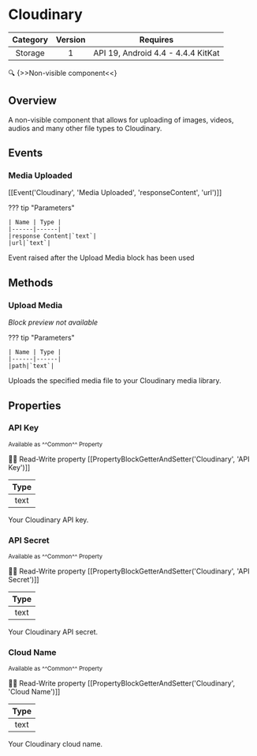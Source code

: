 # Cloudinary

| Category | Version | Requires |
|:--------:|:-------:|:--------:|
|Storage|1|API 19, Android 4.4 - 4.4.4 KitKat|

:mag: {>>Non-visible component<<}

## Overview

A non-visible component that allows for uploading of images, videos, audios and many other file types to Cloudinary.

## Events

### Media Uploaded

[[Event('Cloudinary', 'Media Uploaded', 'responseContent', 'url')]]

??? tip "Parameters"

    | Name | Type |
    |------|------|
    |response Content|`text`|
    |url|`text`|


Event raised after the Upload Media block has been used

## Methods

### Upload Media

_Block preview not available_

??? tip "Parameters"

    | Name | Type |
    |------|------|
    |path|`text`|


Uploads the specified media file to your Cloudinary media library.

## Properties

### API Key

<small>Available as ^^Common^^ Property</small>

:eyes::pencil: Read-Write property
[[PropertyBlockGetterAndSetter('Cloudinary', 'API Key')]]

| Type |
|:----:|
|text|

Your Cloudinary API key.

### API Secret

<small>Available as ^^Common^^ Property</small>

:eyes::pencil: Read-Write property
[[PropertyBlockGetterAndSetter('Cloudinary', 'API Secret')]]

| Type |
|:----:|
|text|

Your Cloudinary API secret.

### Cloud Name

<small>Available as ^^Common^^ Property</small>

:eyes::pencil: Read-Write property
[[PropertyBlockGetterAndSetter('Cloudinary', 'Cloud Name')]]

| Type |
|:----:|
|text|

Your Cloudinary cloud name.